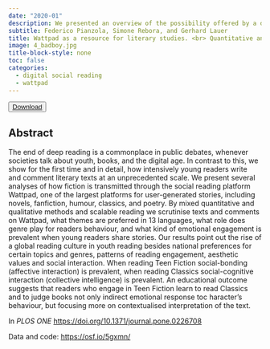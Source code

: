 ```yaml
---
date: "2020-01"
description: We presented an overview of the possibility offered by a digital social reading platform like Wattpad for the study of reader response.
subtitle: Federico Pianzola, Simone Rebora, and Gerhard Lauer
title: Wattpad as a resource for literary studies. <br> Quantitative and qualitative examples of the importance of digital social reading and readers’ comments in the margins
image: 4_badboy.jpg
title-block-style: none
toc: false
categories: 
  - digital social reading
  - wattpad
---
```


<button type="button" class="btn btn-outline-success" target="_blank"><a href="https://journals.plos.org/plosone/article?id=10.1371/journal.pone.0226708">Download</a></button>



## Abstract 
The end of deep reading is a commonplace in public debates, whenever societies talk about youth, books, and the digital age. In contrast to this, we show for the first time and in detail, how intensively young readers write and comment literary texts at an unprecedented scale. We present several analyses of how fiction is transmitted through the social reading platform Wattpad, one of the largest platforms for user-generated stories, including novels, fanfiction, humour, classics, and poetry. By mixed quantitative and qualitative methods and scalable reading we scrutinise texts and comments on Wattpad, what themes are preferred in 13 languages, what role does genre play for readers behaviour, and what kind of emotional engagement is prevalent when young readers share stories. Our results point out the rise of a global reading culture in youth reading besides national preferences for certain topics and genres, patterns of reading engagement, aesthetic values and social interaction. When reading Teen Fiction social-bonding (affective interaction) is prevalent, when reading Classics social-cognitive interaction (collective intelligence) is prevalent. An educational outcome suggests that readers who engage in Teen Fiction learn to read Classics and to judge books not only indirect emotional response toc haracter’s behaviour, but focusing more on contextualised interpretation of the text.

In *PLOS ONE* https://doi.org/10.1371/journal.pone.0226708

Data and code: https://osf.io/5gxmn/